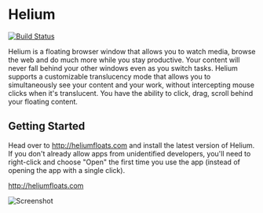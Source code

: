 # Helium
[![Build Status](https://travis-ci.org/stek29/Helium.svg?branch=master)](https://travis-ci.org/stek29/Helium)

Helium is a floating browser window that allows you to watch media, browse the
web and do much more while you stay productive. Your content will never fall
behind your other windows even as you switch tasks. Helium supports a
customizable translucency mode that allows you to simultaneously see your
content and your work, without intercepting mouse clicks when it's translucent.
You have the ability to click, drag, scroll behind your floating content. 

## Getting Started

Head over to http://heliumfloats.com and install the latest version of Helium.
If you don't already allow apps from unidentified developers, you'll need to
right-click and choose "Open" the first time you use the app (instead of
opening the app with a single click).

http://heliumfloats.com

![Screenshot](http://heliumfloats.com/screenshot.png)

